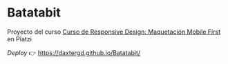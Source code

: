# Batatabit
Proyecto del curso [Curso de Responsive Design: Maquetación Mobile First](https://platzi.com/cursos/mobile-first/) en Platzi

*Deploy* 👉 https://daxtergd.github.io/Batatabit/